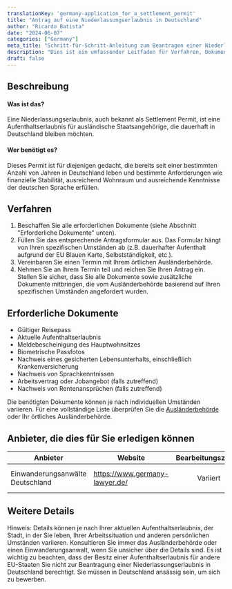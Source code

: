 ```yaml
---
translationKey: 'germany-application_for_a_settlement_permit'
title: "Antrag auf eine Niederlassungserlaubnis in Deutschland"
author: "Ricardo Batista"
date: "2024-06-07"
categories: ["Germany"]
meta_title: "Schritt-für-Schritt-Anleitung zum Beantragen einer Niederlassungserlaubnis in Deutschland"
description: "Dies ist ein umfassender Leitfaden für Verfahren, Dokumente und Zeitpläne beim Beantragen einer Niederlassungserlaubnis in Deutschland."
draft: false
---
```


## Beschreibung
#### Was ist das?
Eine Niederlassungserlaubnis, auch bekannt als Settlement Permit, ist eine Aufenthaltserlaubnis für ausländische Staatsangehörige, die dauerhaft in Deutschland bleiben möchten.

#### Wer benötigt es?
Dieses Permit ist für diejenigen gedacht, die bereits seit einer bestimmten Anzahl von Jahren in Deutschland leben und bestimmte Anforderungen wie finanzielle Stabilität, ausreichend Wohnraum und ausreichende Kenntnisse der deutschen Sprache erfüllen.

## Verfahren
1. Beschaffen Sie alle erforderlichen Dokumente (siehe Abschnitt "Erforderliche Dokumente" unten).
2. Füllen Sie das entsprechende Antragsformular aus. Das Formular hängt von Ihren spezifischen Umständen ab (z.B. dauerhafter Aufenthalt aufgrund der EU Blauen Karte, Selbstständigkeit, etc.).
3. Vereinbaren Sie einen Termin mit Ihrem örtlichen Ausländerbehörde.
4. Nehmen Sie an Ihrem Termin teil und reichen Sie Ihren Antrag ein. Stellen Sie sicher, dass Sie alle Dokumente sowie zusätzliche Dokumente mitbringen, die vom Ausländerbehörde basierend auf Ihren spezifischen Umständen angefordert wurden.

## Erforderliche Dokumente
- Gültiger Reisepass
- Aktuelle Aufenthaltserlaubnis
- Meldebescheinigung des Hauptwohnsitzes
- Biometrische Passfotos
- Nachweis eines gesicherten Lebensunterhalts, einschließlich Krankenversicherung
- Nachweis von Sprachkenntnissen
- Arbeitsvertrag oder Jobangebot (falls zutreffend)
- Nachweis von Rentenansprüchen (falls zutreffend)

Die benötigten Dokumente können je nach individuellen Umständen variieren. Für eine vollständige Liste überprüfen Sie die [Ausländerbehörde](https://www.berlin.de/einwanderung/amt/en/aufenthalt/erloeschen/) oder Ihr örtliches Ausländerbehörde.

## Anbieter, die dies für Sie erledigen können

| Anbieter        |     Website     |     Bearbeitungszeiten    |       Kosten      |
| --------------- | --------------- |  :-------------: | :-------------: |
| Einwanderungsanwälte Deutschland |  https://www.germany-lawyer.de/| Variiert | Abhängig von der Komplexität|

## Weitere Details
Hinweis: Details können je nach Ihrer aktuellen Aufenthaltserlaubnis, der Stadt, in der Sie leben, Ihrer Arbeitssituation und anderen persönlichen Umständen variieren. Konsultieren Sie immer das Ausländerbehörde oder einen Einwanderungsanwalt, wenn Sie unsicher über die Details sind. Es ist wichtig zu beachten, dass der Besitz einer Aufenthaltserlaubnis für andere EU-Staaten Sie nicht zur Beantragung einer Niederlassungserlaubnis in Deutschland berechtigt. Sie müssen in Deutschland ansässig sein, um sich zu bewerben.